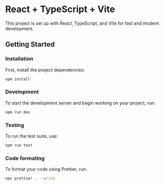 # React + TypeScript + Vite

This project is set up with React, TypeScript, and Vite for fast and modern development.

## Getting Started

### Installation

First, install the project dependencies:

```bash
npm install
```

### Development

To start the development server and begin working on your project, run:

```bash
npm run dev
```

### Testing

To run the test suite, use:

```bash
npm run test
```

### Code formating

To format your code using Prettier, run:

```bash
npx prettier . --write
```
